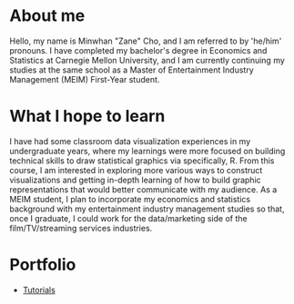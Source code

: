 # About me
Hello, my name is Minwhan "Zane" Cho, and I am referred to by 'he/him' pronouns. I have completed my bachelor's degree in Economics and Statistics at Carnegie Mellon University, and I am currently continuing my studies at the same school as a Master of Entertainment Industry Management (MEIM) First-Year student.

# What I hope to learn
I have had some classroom data visualization experiences in my undergraduate years, where my learnings were more focused on building technical skills to draw statistical graphics via specifically, R. From this course, I am interested in exploring more various ways to construct visualizations and getting in-depth learning of how to build graphic representations that would better communicate with my audience. As a MEIM student, I plan to incorporate my economics and statistics background with my entertainment industry management studies so that, once I graduate, I could work for the data/marketing side of the film/TV/streaming services industries.

# Portfolio
* [Tutorials](http://minwhanc.github.io/portfolio/tutorials.html)
